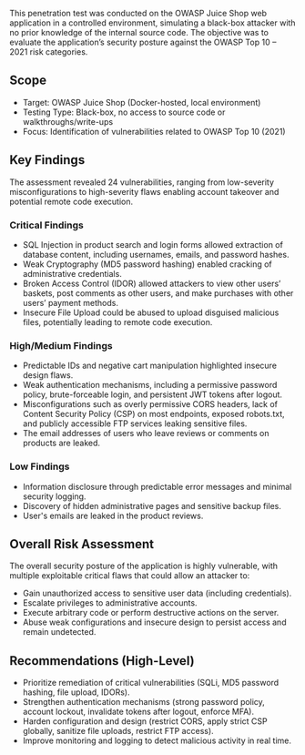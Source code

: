 This penetration test was conducted on the OWASP Juice Shop web application in a controlled environment, simulating a black-box attacker with no prior knowledge of the internal source code. The objective was to evaluate the application’s security posture against the OWASP Top 10 – 2021 risk categories.

## Scope
- Target: OWASP Juice Shop (Docker-hosted, local environment)
- Testing Type: Black-box, no access to source code or walkthroughs/write-ups
- Focus: Identification of vulnerabilities related to OWASP Top 10 (2021)

## Key Findings
The assessment revealed 24 vulnerabilities, ranging from low-severity misconfigurations to high-severity flaws enabling account takeover and potential remote code execution.

### Critical Findings
- SQL Injection in product search and login forms allowed extraction of database content, including usernames, emails, and password hashes.
- Weak Cryptography (MD5 password hashing) enabled cracking of administrative credentials.
- Broken Access Control (IDOR) allowed attackers to view other users’ baskets, post comments as other users, and make purchases with other users’ payment methods.
- Insecure File Upload could be abused to upload disguised malicious files, potentially leading to remote code execution.

### High/Medium Findings
- Predictable IDs and negative cart manipulation highlighted insecure design flaws.
- Weak authentication mechanisms, including a permissive password policy, brute-forceable login, and persistent JWT tokens after logout.
- Misconfigurations such as overly permissive CORS headers, lack of Content Security Policy (CSP) on most endpoints, exposed robots.txt, and publicly accessible FTP services leaking sensitive files.
- The email addresses of users who leave reviews or comments on products are leaked.  
### Low Findings
- Information disclosure through predictable error messages and minimal security logging.
- Discovery of hidden administrative pages and sensitive backup files.
- User's emails are leaked in the product reviews.

## Overall Risk Assessment
The overall security posture of the application is highly vulnerable, with multiple exploitable critical flaws that could allow an attacker to:

- Gain unauthorized access to sensitive user data (including credentials).
- Escalate privileges to administrative accounts.
- Execute arbitrary code or perform destructive actions on the server.
- Abuse weak configurations and insecure design to persist access and remain undetected.

## Recommendations (High-Level)
- Prioritize remediation of critical vulnerabilities (SQLi, MD5 password hashing, file upload, IDORs).
- Strengthen authentication mechanisms (strong password policy, account lockout, invalidate tokens after logout, enforce MFA).
- Harden configuration and design (restrict CORS, apply strict CSP globally, sanitize file uploads, restrict FTP access).
- Improve monitoring and logging to detect malicious activity in real time.
